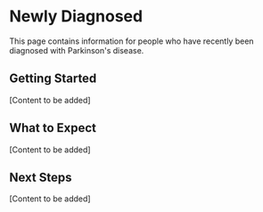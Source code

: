 # Newly Diagnosed

This page contains information for people who have recently been diagnosed with Parkinson's disease.

## Getting Started

[Content to be added]

## What to Expect

[Content to be added]

## Next Steps

[Content to be added]